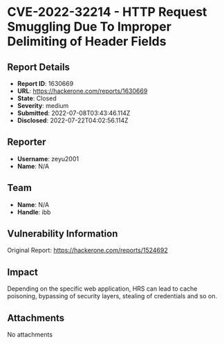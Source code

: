 # CVE-2022-32214 - HTTP Request Smuggling Due To Improper Delimiting of Header Fields

## Report Details
- **Report ID**: 1630669
- **URL**: https://hackerone.com/reports/1630669
- **State**: Closed
- **Severity**: medium
- **Submitted**: 2022-07-08T03:43:46.114Z
- **Disclosed**: 2022-07-22T04:02:56.114Z

## Reporter
- **Username**: zeyu2001
- **Name**: N/A

## Team
- **Name**: N/A
- **Handle**: ibb

## Vulnerability Information
Original Report: https://hackerone.com/reports/1524692

## Impact

Depending on the specific web application, HRS can lead to cache poisoning, bypassing of security layers, stealing of credentials and so on.

## Attachments
No attachments
